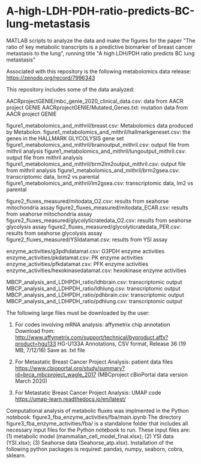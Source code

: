 # A-high-LDH-PDH-ratio-predicts-BC-lung-metastasis
MATLAB scripts to analyze the data and make the figures for the paper "The ratio of key metabolic transcripts is a predictive biomarker of breast cancer metastasis to the lung", running title "A high LDH/PDH ratio predicts BC lung metastasis"

Associated with this repository is the following metabolomics data release:
https://zenodo.org/record/7996343

This repository includes some of the data analyzed: 

AACRprojectGENIE/mbc_genie_2020_clinical_data.csv: data from AACR project GENIE
AACRprojectGENIE/Mutated_Genes.txt: mutation data from AACR project GENIE

figure1_metabolomics_and_mithril/breast.csv: Metabolomics data produced by Metabolon.
figure1_metabolomics_and_mithril/hallmarkgeneset.csv: the genes in the HALLMARK GLYCOLYSIS gene set
figure1_metabolomics_and_mithril/brainoutput_mithril.csv: output file from mithril analysis
figure1_metabolomics_and_mithril/lungoutput_mithril.csv: output file from mithril analysis
figure1_metabolomics_and_mithril/brm2lm2output_mithril.csv: output file from mithril analysis
figure1_metabolomics_and_mithril/brm2gsea.csv: transcriptomic data, brm2 vs parental
figure1_metabolomics_and_mithril/lm2gsea.csv: transcriptomic data, lm2 vs parental

figure2_fluxes_measured/mitodata_O2.csv: results from seahorse mitochondria assay
figure2_fluxes_measured/mitodata_ECAR.csv: results from seahorse mitochondria assay
figure2_fluxes_measured/glycolyticratedata_O2.csv: results from seahorse glycolysis assay
figure2_fluxes_measured/glycolyticratedata_PER.csv: results from seahorse glycolysis assay
figure2_fluxes_measured/YSIdatamat.csv: results from YSI assay

enzyme_activities/g3pdhdatamat.csv: G3PDH enzyme activities
enzyme_activities/pkdatamat.csv: PK enzyme activities
enzyme_activities/pfkdatamat.csv: PFK enzyme activities
enzyme_activities/hexokinasedatamat.csv: hexokinase enzyme activities

MBCP_analysis_and_LDHPDH_ratio/ldhbrain.csv: transcriptomic output
MBCP_analysis_and_LDHPDH_ratio/ldhlung.csv: transcriptomic output
MBCP_analysis_and_LDHPDH_ratio/pdhbrain.csv: transcriptomic output
MBCP_analysis_and_LDHPDH_ratio/pdhlung.csv: transcriptomic output

The following large files must be downloaded by the user:

1) For codes involving mRNA analysis: affymetrix chip annotation
Download from: http://www.affymetrix.com/support/technical/byproduct.affx?product=hgu133
HG-U133A Annotations, CSV format, Release 36 (19 MB, 7/12/16)
Save as .txt file

2) For Metastatic Breast Cancer Project Analysis: patient data files
https://www.cbioportal.org/study/summary?id=brca_mbcproject_wagle_2017
(MBCproject cBioPortal data version March 2020)

3) For Metastatic Breast Cancer Project Analysis: UMAP code
https://umap-learn.readthedocs.io/en/latest/


Computational analysis of metabolic fluxes was implmented in the Python notebook:
figure3_fba_enzyme_activities/fba/main.ipynb
The directory figure3_fba_enzyme_activities/fba/ is a standalone folder that includes all necessary input files for
the Python notebook to run. These input files are: (1) metabolic model (mammalian_cell_model_final.xlsx); (2) YSI data (YSI.xlsx);
(3) Seahorse data (Seahorse_atp.xlsx). Installation of the following python packages is required: pandas, numpy, seaborn, cobra, sklearn.
